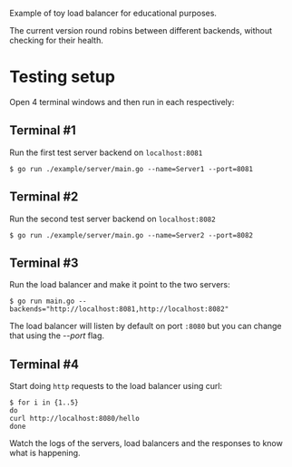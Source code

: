 Example of toy load balancer for educational purposes.

The current version round robins between different backends, without checking
for their health.

# Testing setup

Open 4 terminal windows and then run in each respectively:

## Terminal #1

Run the first test server backend on `localhost:8081`
```
$ go run ./example/server/main.go --name=Server1 --port=8081
```

## Terminal #2
Run the second test server backend on `localhost:8082`
```
$ go run ./example/server/main.go --name=Server2 --port=8082
```

## Terminal #3
Run the load balancer and make it point to the two servers:
```
$ go run main.go --backends="http://localhost:8081,http://localhost:8082"
```

The load balancer will listen by default on port `:8080` but you can change that
using the *--port* flag.

## Terminal #4
Start doing `http` requests to the load balancer using curl:

```
$ for i in {1..5}
do
curl http://localhost:8080/hello
done
```

Watch the logs of the servers, load balancers and the responses to
know what is happening.
